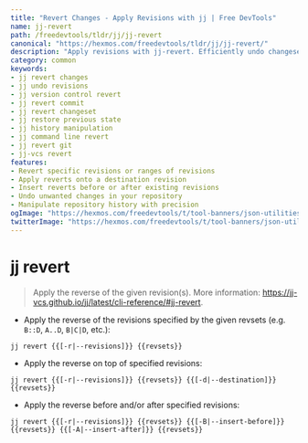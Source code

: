 ```yaml
---
title: "Revert Changes - Apply Revisions with jj | Free DevTools"
name: jj-revert
path: /freedevtools/tldr/jj/jj-revert
canonical: "https://hexmos.com/freedevtools/tldr/jj/jj-revert/"
description: "Apply revisions with jj-revert. Efficiently undo changesets and restore previous states in your repository. Free online tool, no registration required."
category: common
keywords:
- jj revert changes
- jj undo revisions
- jj version control revert
- jj revert commit
- jj revert changeset
- jj restore previous state
- jj history manipulation
- jj command line revert
- jj revert git
- jj-vcs revert
features:
- Revert specific revisions or ranges of revisions
- Apply reverts onto a destination revision
- Insert reverts before or after existing revisions
- Undo unwanted changes in your repository
- Manipulate repository history with precision
ogImage: "https://hexmos.com/freedevtools/t/tool-banners/json-utilities-banner.png"
twitterImage: "https://hexmos.com/freedevtools/t/tool-banners/json-utilities-banner.png"
---
```


# jj revert

> Apply the reverse of the given revision(s).
> More information: <https://jj-vcs.github.io/jj/latest/cli-reference/#jj-revert>.

- Apply the reverse of the revisions specified by the given revsets (e.g. `B::D`, `A..D`, `B|C|D`, etc.):

`jj revert {{[-r|--revisions]}} {{revsets}}`

- Apply the reverse on top of specified revisions:

`jj revert {{[-r|--revisions]}} {{revsets}} {{[-d|--destination]}} {{revsets}}`

- Apply the reverse before and/or after specified revisions:

`jj revert {{[-r|--revisions]}} {{revsets}} {{[-B|--insert-before]}} {{revsets}} {{[-A|--insert-after]}} {{revsets}}`
